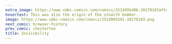 ```yaml
---
extra_image: https://www.smbc-comics.com/comics/1514995406-20170103after.png
hovertext: This was also the origin of the stealth bomber.
image: https://www.smbc-comics.com/comics/1514995391-20170103.png
next_comic: browser-history
prev_comic: chesterton
title: Invisibility
---
```


